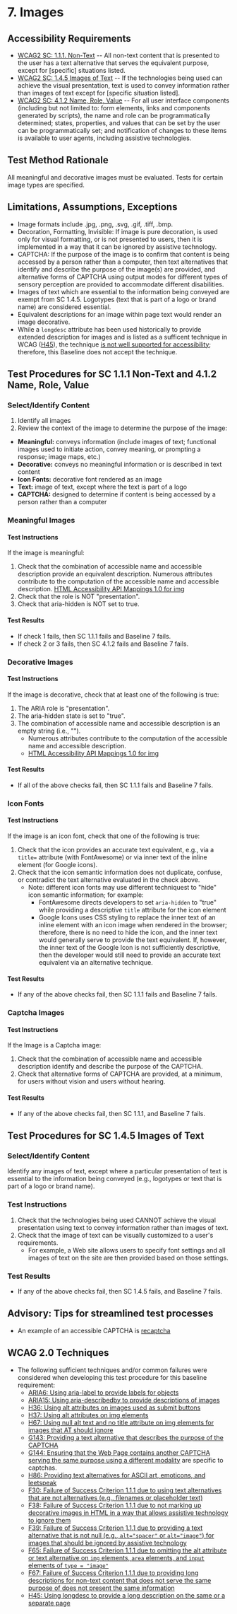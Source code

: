 # 7. Images

## Accessibility Requirements
* [WCAG2 SC: 1.1.1. Non-Text](https://www.w3.org/TR/UNDERSTANDING-WCAG20/text-equiv-all.html) -- All non-text content that is presented to the user has a text alternative that serves the equivalent purpose, except for [specific] situations listed. 
* [WCAG2 SC: 1.4.5 Images of Text](https://www.w3.org/TR/UNDERSTANDING-WCAG20/visual-audio-contrast-text-presentation.html) -- If the technologies being used can achieve the visual presentation, text is used to convey information rather than images of text except for [specific situation listed].
* [WCAG2 SC: 4.1.2 Name, Role, Value](https://www.w3.org/TR/UNDERSTANDING-WCAG20/ensure-compat-rsv.html) -- For all user interface components (including but not limited to: form elements, links and components generated by scripts), the name and role can be programmatically determined; states, properties, and values that can be set by the user can be programmatically set; and notification of changes to these items is available to user agents, including assistive technologies. 

## Test Method Rationale
All meaningful and decorative images must be evaluated. Tests for certain image types are specified. 

## Limitations, Assumptions, Exceptions
  * Image formats include .jpg, .png, .svg, .gif, .tiff, .bmp.
  * Decoration, Formatting, Invisible: If image is pure decoration, is used only for visual formatting, or is not presented to users, then it is implemented in a way that it can be ignored by assistive technology.
 * CAPTCHA: If the purpose of the image is to confirm that content is being accessed by a person rather than a computer, then text alternatives that identify and describe the purpose of the image(s) are provided, and alternative forms of CAPTCHA using output modes for different types of sensory perception are provided to accommodate different disabilities.   
 * Images of text which are essential to the information being conveyed are exempt from SC 1.4.5. Logotypes (text that is part of a logo or brand name) are considered essential.
 * Equivalent descriptions for an image within page text would render an image decorative.
 * While a `longdesc` attribute has been used historically to provide extended description for images and is listed as a sufficent technique in WCAG ([H45](http://www.w3.org/TR/WCAG20-TECHS/H45.html)), the technique [is not well supported for accessibility](https://webaim.org/techniques/alttext/longdesctestcases.htm); therefore, this Baseline does not accept the technique.
 
## Test Procedures for SC 1.1.1 Non-Text and 4.1.2 Name, Role, Value
### Select/Identify Content
1. Identify all images
1. Review the context of the image to determine the purpose of the image:
  * **Meaningful:** conveys information (include images of text; functional images used to initiate action, convey meaning, or prompting a response; image maps, etc.)
  * **Decorative:** conveys no meaningful information or is described in text content 
  * **Icon Fonts:** decorative font rendered as an image
  * **Text:** image of text, except where the text is part of a logo
  * **CAPTCHA:** designed to determine if content is being accessed by a person rather than a computer

### Meaningful Images
#### Test Instructions
If the image is meaningful:
1. Check that the combination of accessible name and accessible description provide an equivalent description. Numerous attributes contribute to the computation of the accessible name and accessible description.
   [HTML Accessibility API Mappings 1.0 for img](https://www.w3.org/TR/html-aam-1.0/#img-element)
1. Check that the role is NOT "presentation".
1. Check that aria-hidden is NOT set to true.

#### Test Results
* If check 1 fails, then SC 1.1.1 fails and Baseline 7 fails.
* If check 2 or 3 fails, then SC 4.1.2 fails and Baseline 7 fails.

### Decorative Images
#### Test Instructions
If the image is decorative, check that at least one of the following is true:
1. The ARIA role is "presentation".
1. The aria-hidden state is set to "true".
1. The combination of accessible name and accessible description is an empty string (i.e., "").
    * Numerous attributes contribute to the computation of the accessible name and accessible description. 
    * [HTML Accessibility API Mappings 1.0 for img](https://www.w3.org/TR/html-aam-1.0/#img-element)

#### Test Results
* If all of the above checks fail, then SC 1.1.1 fails and Baseline 7 fails.

### Icon Fonts
#### Test Instructions
If the image is an icon font, check that one of the following is true: 
1. Check that the icon provides an accurate text equivalent, e.g., via a `title=` attribute (with FontAwesome) or via inner text of the inline element (for Google icons).
2. Check that the icon semantic information does not duplicate, confuse, or contradict the text alternative evaluated in the check above.
    * Note: different icon fonts may use different techniquest to "hide" icon semantic information; for example:
        * FontAwesome directs developers to set `aria-hidden` to "true" while providing a descriptive `title` attribute for the icon element
        * Google Icons uses CSS styling to replace the inner text of an inline element with an icon image when rendered in the browser; therefore, there is no need to hide the icon, and the inner text would generally serve to provide the text equivalent. If, however, the inner text of the Google Icon is not sufficiently descriptive, then the developer would still need to provide an accurate text equivalent via an alternative technique.

#### Test Results
* If any of the above checks fail, then SC 1.1.1 fails and Baseline 7 fails.

### Captcha Images
#### Test Instructions
If the Image is a Captcha image:
1. Check that the combination of accessible name and accessible description identify and describe the purpose of the CAPTCHA.
1. Check that alternative forms of CAPTCHA are provided, at a minimum, for users without vision and users without hearing.

#### Test Results
* If any of the above checks fail, then SC 1.1.1, and Baseline 7 fails.

## Test Procedures for SC 1.4.5 Images of Text
### Select/Identify Content
Identify any images of text, except where a particular presentation of text  is essential to the information being conveyed (e.g., logotypes or text that is part of a logo or brand name).

### Test Instructions 
1. Check that the technologies being used CANNOT achieve the visual presentation using text to convey information rather than images of text.
1. Check that the image of text can be visually customized to a user's requirements.
   * For example, a Web site allows users to specify font settings and all images of text on the site are then provided based on those settings.

### Test Results
* If any of the above checks fail, then SC 1.4.5 fails, and Baseline 7 fails.

## Advisory: Tips for streamlined test processes
* An example of an accessible CAPTCHA is [recaptcha](https://www.google.com/recaptcha/api2/demo?invisible=true)

## WCAG 2.0 Techniques
* The following sufficient techniques and/or common failures were considered when developing this test procedure for this baseline requirement:
  * [ARIA6: Using aria-label to provide labels for objects](https://www.w3.org/TR/WCAG20-TECHS/ARIA6.html)
  * [ARIA15: Using aria-describedby to provide descriptions of images](https://www.w3.org/TR/WCAG20-TECHS/ARIA15.html)
  * [H36: Using alt attributes on images used as submit buttons](https://www.w3.org/TR/WCAG20-TECHS/H36.html)
  * [H37: Using alt attributes on img elements](https://www.w3.org/TR/WCAG20-TECHS/H37.html)
  * [H67: Using null alt text and no title attribute on img elements for images that AT should ignore](https://www.w3.org/TR/WCAG20-TECHS/H67.html)
  * [G143: Providing a text alternative that describes the purpose of the CAPTCHA](https://www.w3.org/TR/WCAG20-TECHS/G143.html)
  * [G144: Ensuring that the Web Page contains another CAPTCHA serving the same purpose using a different modality](https://www.w3.org/TR/WCAG20-TECHS/G144.html) are specific to captchas.
  * [H86: Providing text alternatives for ASCII art, emoticons, and leetspeak](https://www.w3.org/TR/WCAG20-TECHS/H86.html)
  * [F30: Failure of Success Criterion 1.1.1 due to using text alternatives that are not alternatives (e.g., filenames or placeholder text)](https://www.w3.org/TR/WCAG20-TECHS/F30.html)
  * [F38: Failure of Success Criterion 1.1.1 due to not marking up decorative images in HTML in a way that allows assistive technology to ignore them](https://www.w3.org/TR/WCAG20-TECHS/F38.html) 
  * [F39: Failure of Success Criterion 1.1.1 due to providing a text alternative that is not null (e.g., `alt="spacer"` or `alt="image"`) for images that should be ignored by assistive technology](https://www.w3.org/TR/WCAG20-TECHS/F39.html) 
  * [F65: Failure of Success Criterion 1.1.1 due to omitting the alt attribute or text alternative on `img` elements, `area` elements, and `input` elements of `type = "image"`](https://www.w3.org/TR/WCAG20-TECHS/F65.html) 
  * [F67: Failure of Success Criterion 1.1.1 due to providing long descriptions for non-text content that does not serve the same purpose of does not present the same information](https://www.w3.org/TR/WCAG20-TECHS/F67.html) 
  * [H45: Using longdesc to provide a long description on the same or a separate page](http://www.w3.org/TR/WCAG20-TECHS/H45.html)
